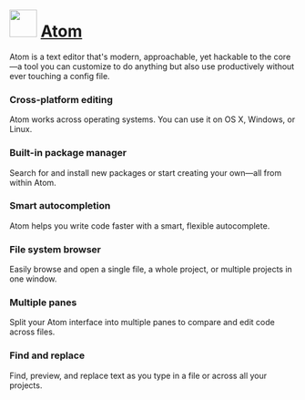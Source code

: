 # <img src="https://cdn.rawgit.com/Thilas/chocolatey-packages/058df13746c9cfa791d72eedd05f888d48a1bc1a/atom/icon.png" width="48" height="48"/> [Atom](https://chocolatey.org/packages/atom)

Atom is a text editor that's modern, approachable, yet hackable to the core—a tool you can customize to do anything but also use productively without ever touching a config file.

### Cross-platform editing
Atom works across operating systems. You can use it on OS X, Windows, or Linux.

### Built-in package manager
Search for and install new packages or start creating your own—all from within Atom.

### Smart autocompletion
Atom helps you write code faster with a smart, flexible autocomplete.

### File system browser
Easily browse and open a single file, a whole project, or multiple projects in one window.

### Multiple panes
Split your Atom interface into multiple panes to compare and edit code across files.

### Find and replace
Find, preview, and replace text as you type in a file or across all your projects.
